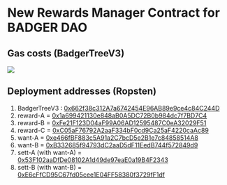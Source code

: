 # New Rewards Manager Contract for BADGER DAO

## Gas costs (BadgerTreeV3)
<img src="https://user-images.githubusercontent.com/47485188/139430068-3a1bd0d0-1604-4fdc-8327-2bd1b949df1a.png">

## Deployment addresses (Ropsten)
1. BadgerTreeV3 : [0x662f38c312A7a6742454E96AB89e9ce4c84C244D](https://ropsten.etherscan.io/address/0x662f38c312A7a6742454E96AB89e9ce4c84C244D)
2. reward-A = [0x1a699421130e848aB0A5DC72B0b984dc7f7BD7C4](https://ropsten.etherscan.io/address/0x1a699421130e848aB0A5DC72B0b984dc7f7BD7C4)
3. reward-B = [0xFe21F123D04aF99A06AD12595487C0eA32029F51](https://ropsten.etherscan.io/address/0xFe21F123D04aF99A06AD12595487C0eA32029F51)
4. reward-C = [0xC05aF76792A2aaF334bF0cd9Ca25aF4220caAc89](https://ropsten.etherscan.io/address/0xC05aF76792A2aaF334bF0cd9Ca25aF4220caAc89)
5. want-A = [0xe466fBF883c5A91a2C7bcD5e2B1e7c84858514A8](https://ropsten.etherscan.io/address/0xe466fBF883c5A91a2C7bcD5e2B1e7c84858514A8)
6. want-B = [0xB332685f94793dC2aaD5dF11EedB744f572849d9](https://ropsten.etherscan.io/address/0xB332685f94793dC2aaD5dF11EedB744f572849d9)
7. sett-A (with want-A) = [0x53F102aaDfDe08102A1d49de97eaE0a19B4F2343](https://ropsten.etherscan.io/address/0x53F102aaDfDe08102A1d49de97eaE0a19B4F2343)
8. sett-B (with want-B) = [0xE6cFfCD95C67fd05cee1E04FF58380f3729fF1df](https://ropsten.etherscan.io/address/0xE6cFfCD95C67fd05cee1E04FF58380f3729fF1df)
